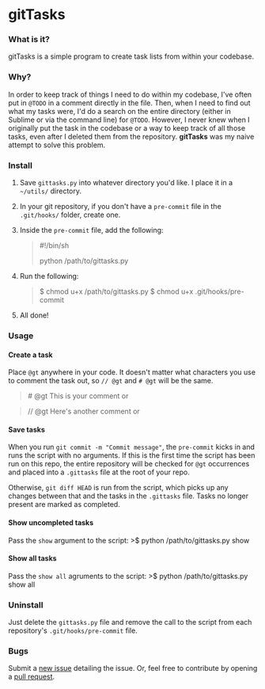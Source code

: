 # gitTasks

### What is it?
gitTasks is a simple program to create task lists from within your codebase.

### Why?
In order to keep track of things I need to do within my codebase, I've often put in `@TODO` in a comment directly in the file. Then, when I need to find out what my tasks were, I'd do a search on the entire directory (either in Sublime or via the command line) for `@TODO`. However, I never knew when I originally put the task in the codebase or a way to keep track of all those tasks, even after I deleted them from the repository. **gitTasks** was my naive attempt to solve this problem.

### Install

 1. Save `gittasks.py` into whatever directory you'd like. I place it in a `~/utils/` directory.
 2. In your git repository, if you don't have a `pre-commit` file in the `.git/hooks/` folder, create one.
 3. Inside the `pre-commit` file, add the following:

    >\#!/bin/sh
    >
    > python /path/to/gittasks.py
 4. Run the following:

    >$ chmod u+x /path/to/gittasks.py
    >$ chmod u+x .git/hooks/pre-commit
 5. All done!


### Usage

#### Create a task
Place `@gt` anywhere in your code. It doesn't matter what characters you use to comment the task out, so `// @gt` and `# @gt` will be the same.
>\# @gt This is your comment or

>// @gt Here's another comment or

#### Save tasks
When you run `git commit -m "Commit message"`, the `pre-commit` kicks in and runs the script with no arguments. If this is the first time the script has been run on this repo, the entire repository will be checked for `@gt` occurrences and placed into a `.gittasks` file at the root of your repo.

Otherwise, `git diff HEAD` is run from the script, which picks up any changes between that and the tasks in the `.gittasks` file. Tasks no longer present are marked as completed.

#### Show uncompleted tasks
Pass the `show` argument to the script:
    >$ python /path/to/gittasks.py show

#### Show all tasks
Pass the `show all` agruments to the script:
    >$ python /path/to/gittasks.py show all

### Uninstall
Just delete the `gittasks.py` file and remove the call to the script from each repository's `.git/hooks/pre-commit` file.

### Bugs
Submit a [new issue](https://github.com/nikkisnow/gitTasks/issues/new) detailing the issue. Or, feel free to contribute by opening a [pull request](https://github.com/nikkisnow/gitTasks/pulls).